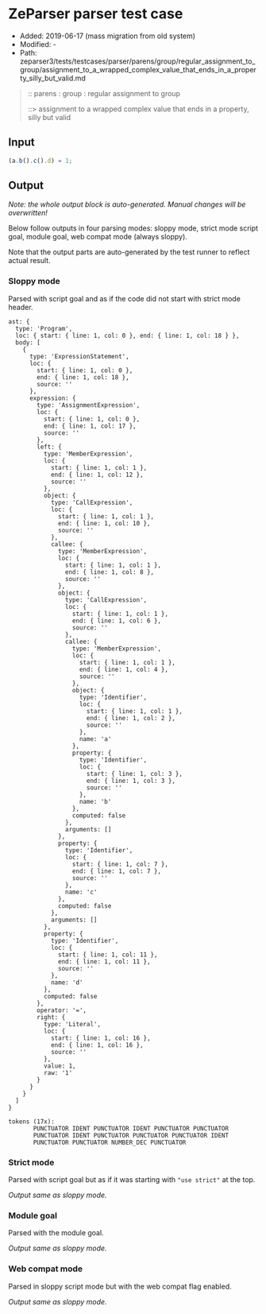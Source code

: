 # ZeParser parser test case

- Added: 2019-06-17 (mass migration from old system)
- Modified: -
- Path: zeparser3/tests/testcases/parser/parens/group/regular_assignment_to_group/assignment_to_a_wrapped_complex_value_that_ends_in_a_property_silly_but_valid.md

> :: parens : group : regular assignment to group
>
> ::> assignment to a wrapped complex value that ends in a property, silly but valid

## Input

`````js
(a.b().c().d) = 1;
`````

## Output

_Note: the whole output block is auto-generated. Manual changes will be overwritten!_

Below follow outputs in four parsing modes: sloppy mode, strict mode script goal, module goal, web compat mode (always sloppy).

Note that the output parts are auto-generated by the test runner to reflect actual result.

### Sloppy mode

Parsed with script goal and as if the code did not start with strict mode header.

`````
ast: {
  type: 'Program',
  loc: { start: { line: 1, col: 0 }, end: { line: 1, col: 18 } },
  body: [
    {
      type: 'ExpressionStatement',
      loc: {
        start: { line: 1, col: 0 },
        end: { line: 1, col: 18 },
        source: ''
      },
      expression: {
        type: 'AssignmentExpression',
        loc: {
          start: { line: 1, col: 0 },
          end: { line: 1, col: 17 },
          source: ''
        },
        left: {
          type: 'MemberExpression',
          loc: {
            start: { line: 1, col: 1 },
            end: { line: 1, col: 12 },
            source: ''
          },
          object: {
            type: 'CallExpression',
            loc: {
              start: { line: 1, col: 1 },
              end: { line: 1, col: 10 },
              source: ''
            },
            callee: {
              type: 'MemberExpression',
              loc: {
                start: { line: 1, col: 1 },
                end: { line: 1, col: 8 },
                source: ''
              },
              object: {
                type: 'CallExpression',
                loc: {
                  start: { line: 1, col: 1 },
                  end: { line: 1, col: 6 },
                  source: ''
                },
                callee: {
                  type: 'MemberExpression',
                  loc: {
                    start: { line: 1, col: 1 },
                    end: { line: 1, col: 4 },
                    source: ''
                  },
                  object: {
                    type: 'Identifier',
                    loc: {
                      start: { line: 1, col: 1 },
                      end: { line: 1, col: 2 },
                      source: ''
                    },
                    name: 'a'
                  },
                  property: {
                    type: 'Identifier',
                    loc: {
                      start: { line: 1, col: 3 },
                      end: { line: 1, col: 3 },
                      source: ''
                    },
                    name: 'b'
                  },
                  computed: false
                },
                arguments: []
              },
              property: {
                type: 'Identifier',
                loc: {
                  start: { line: 1, col: 7 },
                  end: { line: 1, col: 7 },
                  source: ''
                },
                name: 'c'
              },
              computed: false
            },
            arguments: []
          },
          property: {
            type: 'Identifier',
            loc: {
              start: { line: 1, col: 11 },
              end: { line: 1, col: 11 },
              source: ''
            },
            name: 'd'
          },
          computed: false
        },
        operator: '=',
        right: {
          type: 'Literal',
          loc: {
            start: { line: 1, col: 16 },
            end: { line: 1, col: 16 },
            source: ''
          },
          value: 1,
          raw: '1'
        }
      }
    }
  ]
}

tokens (17x):
       PUNCTUATOR IDENT PUNCTUATOR IDENT PUNCTUATOR PUNCTUATOR
       PUNCTUATOR IDENT PUNCTUATOR PUNCTUATOR PUNCTUATOR IDENT
       PUNCTUATOR PUNCTUATOR NUMBER_DEC PUNCTUATOR
`````

### Strict mode

Parsed with script goal but as if it was starting with `"use strict"` at the top.

_Output same as sloppy mode._

### Module goal

Parsed with the module goal.

_Output same as sloppy mode._

### Web compat mode

Parsed in sloppy script mode but with the web compat flag enabled.

_Output same as sloppy mode._
